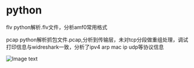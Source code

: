 # python
flv
python解析.flv文件，分析amf0常用格式

pcap
python解析抓包文件.pcap,分析到传输层，未对tcp分段做重组处理，调试打印信息与widreshark一致，分析了ipv4 arp mac ip udp等协议信息

![Image text](https://github.com/mengdj/python/raw/master/paypal.png)
